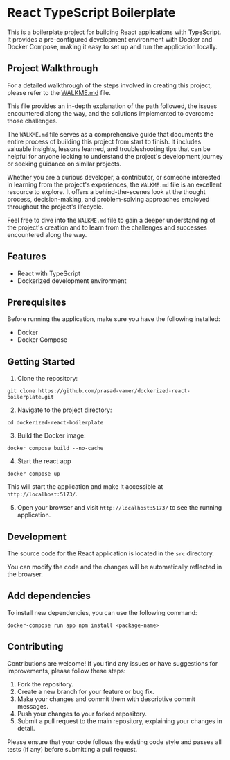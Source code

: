 # React TypeScript Boilerplate

This is a boilerplate project for building React applications with TypeScript. It provides a pre-configured development environment with Docker and Docker Compose, making it easy to set up and run the application locally.

## Project Walkthrough

For a detailed walkthrough of the steps involved in creating this project, please refer to the [WALKME.md](WALKME.md) file. 

This file provides an in-depth explanation of the path followed, the issues encountered along the way, and the solutions implemented to overcome those challenges.

The `WALKME.md` file serves as a comprehensive guide that documents the entire process of building this project from start to finish. It includes valuable insights, lessons learned, and troubleshooting tips that can be helpful for anyone looking to understand the project's development journey or seeking guidance on similar projects.

Whether you are a curious developer, a contributor, or someone interested in learning from the project's experiences, the `WALKME.md` file is an excellent resource to explore. It offers a behind-the-scenes look at the thought process, decision-making, and problem-solving approaches employed throughout the project's lifecycle.

Feel free to dive into the `WALKME.md` file to gain a deeper understanding of the project's creation and to learn from the challenges and successes encountered along the way.

## Features

- React with TypeScript
- Dockerized development environment

## Prerequisites

Before running the application, make sure you have the following installed:

- Docker
- Docker Compose

## Getting Started

1. Clone the repository:
```
git clone https://github.com/prasad-vamer/dockerized-react-boilerplate.git
```

2. Navigate to the project directory:
```
cd dockerized-react-boilerplate
```

3. Build the Docker image:
```
docker compose build --no-cache
```

4. Start the react app
```
docker compose up
```

This will start the application and make it accessible at `http://localhost:5173/`.

5. Open your browser and visit `http://localhost:5173/` to see the running application.

## Development

The source code for the React application is located in the `src` directory.

You can modify the code and the changes will be automatically reflected in the browser.

## Add dependencies
To install new dependencies, you can use the following command:

```
docker-compose run app npm install <package-name>
```

## Contributing

Contributions are welcome! If you find any issues or have suggestions for improvements, please follow these steps:

1. Fork the repository.
2. Create a new branch for your feature or bug fix.
3. Make your changes and commit them with descriptive commit messages.
4. Push your changes to your forked repository.
5. Submit a pull request to the main repository, explaining your changes in detail.

Please ensure that your code follows the existing code style and passes all tests (if any) before submitting a pull request.
